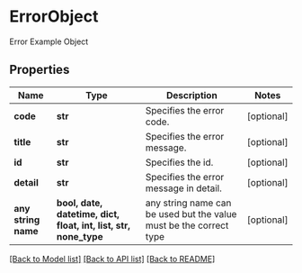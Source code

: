 # ErrorObject

Error Example Object

## Properties
Name | Type | Description | Notes
------------ | ------------- | ------------- | -------------
**code** | **str** | Specifies the error code. | [optional] 
**title** | **str** |  Specifies the error message. | [optional] 
**id** | **str** | Specifies the id. | [optional] 
**detail** | **str** | Specifies the error message in detail. | [optional] 
**any string name** | **bool, date, datetime, dict, float, int, list, str, none_type** | any string name can be used but the value must be the correct type | [optional]

[[Back to Model list]](../README.md#documentation-for-models) [[Back to API list]](../README.md#documentation-for-api-endpoints) [[Back to README]](../README.md)


